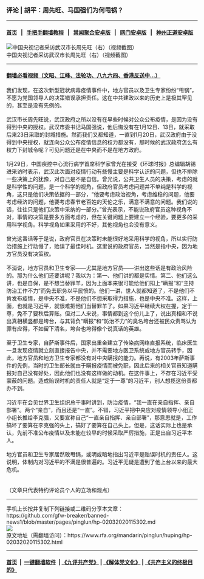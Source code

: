 ### 评论 | 胡平：周先旺、马国强们为何甩锅？
------------------------

#### [首页](https://github.com/gfw-breaker/banned-news1/blob/master/README.md) &nbsp;&nbsp;|&nbsp;&nbsp; [手把手翻墙教程](https://github.com/gfw-breaker/guides/wiki) &nbsp;&nbsp;|&nbsp;&nbsp; [禁闻聚合安卓版](https://github.com/gfw-breaker/bn-android) &nbsp;&nbsp;|&nbsp;&nbsp; [网门安卓版](https://github.com/oGate2/oGate) &nbsp;&nbsp;|&nbsp;&nbsp; [神州正道安卓版](https://github.com/SzzdOgate/update) 



<div id="headerimg">
 <img alt="中国央视记者采访武汉市长周先旺（右）（视频截图）" src="https://www.rfa.org/mandarin/yataibaodao/huanjing/jt-01272020104336.html/0127o.jpg/image" title="中国央视记者采访武汉市长周先旺（右）（视频截图）"/>
 <div id="headerimgcontents">
  <div id="headerimgcaption">
   <span>
    中国央视记者采访武汉市长周先旺（右）（视频截图）
   </span>
   <!-- zoomattribute -->
  </div>
  <!-- headerimgcaption -->
 </div>
 <!-- headerimagecontents -->
</div>

<hr/>


#### [翻墙必看视频（文昭、江峰、法轮功、八九六四、香港反送中...）](https://github.com/gfw-breaker/banned-news1/blob/master/pages/link3.md)

<div id="storytext">
 <div>
  <div class="slot_header">
  </div>
 </div>
 <p>
  我们发现，在这次新型冠状病毒疫情事件中，地方官员以及卫生专家纷纷“甩锅”，不愿为党国领导人的决策错误承担责任。这在中共建政以来的历史上是极其罕见的，甚至是没有先例的。
  <br/>
  <br/>
  武汉市长周先旺说，武汉政府之所以没有在早些时候对公众公布疫情，是因为没有得到中央的授权。武汉市委书记马国强说，他后悔没有在1月12日、13日，就采取后来23日采取的封城措施。然而我们又都知道，一直到1月20日，武汉政府由于没得到中央授权，就连向公众公布疫情信息的权力都没有，那时候的武汉政府怎么有权力下封城令呢？可见问题还是在中央而不是在地方政府。
  <br/>
  <br/>
  1月29日，中国疾控中心流行病学首席科学家曾光在接受《环球时报》总编辑胡锡进采访时表示，武汉此次面对疫情行动有些慢主要是科学认识的问题，但也不排除一些决策上的犹豫，对自己是不是自信。曾光说，公共卫生人员的决策，考虑的就是科学性的问题，是一个科学的视角，但政府官员考虑问题并不单纯是科学的视角，这只是他们决策依据的一部分，“他要考虑政治视角，考虑维稳的问题，他要考虑经济的问题，他要考虑春节老百姓的天伦之乐，满意不满意的问题。我们说的话，往往只是他们决策中采纳的一部分。”曾光表示，不能说政府官员这种视角不对，事情的决策是要多方面考虑的，但在关键问题上要建立一个经验，要更多的采用科学视角。科学视角如果采用的不好，其他视角也会没有意义。
  <br/>
  <br/>
  曾光这番话等于是说，政府官员在决策时未能很好地采用科学的视角，所以实行防治措施上行动慢了，贻误了最佳时机。这里说的政府官员，当然是指中央，因为地方官员没有决策权。
  <br/>
  <br/>
  不消说，地方官员和卫生专家——尤其是地方官员——讲出这些话是有政治风险的。那为什么他们还要讲呢？我以为：第一、他们讲的都是实情。第二、他们这么讲，也是自保，是不想当替罪羊，因为上面本来很可能给他们扣上“瞒报”和“主持防治工作不力”而免去职务以平民愤的。他们一讲，世人就都知道了，不是他们不肯发布疫情，是中央不准，不是他们不想采取得力措施，也是中央不准。这样，上面，也就是习近平，就很难把他们当替罪羊了。如果习近平继续大权在握，定于一尊，免不了要秋后算账。但对二人来说，事情都到这个份儿上了，说出真相和不说出真相横竖都是垮台，与其背负“瞒报”和“防治不力”的臭名垮台还被民众责骂认为罪有应得，不如留下清名，垮台也垮得像个说真话的英雄。
  <br/>
  <br/>
  至于卫生专家，自萨斯事件后，国家出重金建立了传染病网络直报系统，临床医生一旦发现疫情就立刻直接报告中央，并不需要地方医卫系统或地方官员转手，因此，地方官员和地方卫生专家都没有对中央瞒报的能力。再说，有2003年萨斯事件的先例，当时的卫生部长就由于瞒报疫情而被免职，因此后来的相关官员知道瞒报对自己没有好处，因此他们也没有这样做的动机。在这件事上，不存在习近平受蒙蔽的问题。造成贻误时机的责任人就是“定于一尊”的习近平，别人想揽这份责都办不到。
  <br/>
  <br/>
  习近平在会见世界卫生组织总干事时讲到，防治疫情，“我一直在亲自指挥、亲自部署”。两个“亲自”，而且还是“一直”。不错，习近平把中央应对疫情领导小组正小组长推给李克强，又要宣称自己“一直亲自指挥、亲自部署”，那意思就是，工作搞坏了要算在李克强的头上，搞好了要算在自己头上。但是，这话实际上也是承认，先前不准公布疫情以及未能在较早的时候采取严厉措施，正是出自习近平本人。
  <br/>
  <br/>
  地方官员和卫生专家居然敢甩锅，或明或暗地指出习近平是贻误时机的责任人。这说明，体制内对习近平的不满是很普遍的。习近平无疑是遭到了他上台以来的最大危机。
  <br/>
  <br/>
  <br/>
  （文章只代表特约评论员个人的立场和观点）
 </p>
</div>

<hr/>
手机上长按并复制下列链接或二维码分享本文章：<br/>
https://github.com/gfw-breaker/banned-news1/blob/master/pages/pinglun/hp-02032020115302.md <br/>
<a href='https://github.com/gfw-breaker/banned-news1/blob/master/pages/pinglun/hp-02032020115302.md'><img src='https://github.com/gfw-breaker/banned-news1/blob/master/pages/pinglun/hp-02032020115302.md.png'/></a> <br/>
原文地址（需翻墙访问）：https://www.rfa.org/mandarin/pinglun/huping/hp-02032020115302.html


------------------------
#### [首页](https://github.com/gfw-breaker/banned-news1/blob/master/README.md) &nbsp;|&nbsp; [一键翻墙软件](https://github.com/gfw-breaker/nogfw/blob/master/README.md) &nbsp;| [《九评共产党》](https://github.com/gfw-breaker/9ping.md/blob/master/README.md#九评之一评共产党是什么) | [《解体党文化》](https://github.com/gfw-breaker/jtdwh.md/blob/master/README.md) | [《共产主义的终极目的》](https://github.com/gfw-breaker/gczydzjmd.md/blob/master/README.md)


<img src='http://gfw-breaker.win/banned-news/pages/pinglun/hp-02032020115302.md' width='0px' height='0px'/>